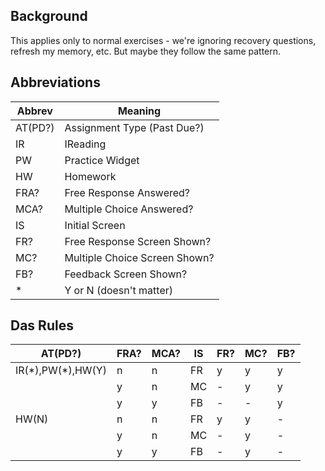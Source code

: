 ## Background

This applies only to normal exercises - we're ignoring recovery questions,
refresh my memory, etc.  But maybe they follow the same pattern.

## Abbreviations

Abbrev  | Meaning
--------|--------
AT(PD?) | Assignment Type (Past Due?)
IR      | IReading
PW      | Practice Widget
HW      | Homework
FRA?    | Free Response Answered?
MCA?    | Multiple Choice Answered?
IS      | Initial Screen
FR?     | Free Response Screen Shown?
MC?     | Multiple Choice Screen Shown?
FB?     | Feedback Screen Shown?
\*      | Y or N (doesn't matter)

## Das Rules

AT(PD?)             | FRA? | MCA? | IS | FR? | MC? | FB?
--------------------|------|------|----|-----|-----|----
IR(\*),PW(\*),HW(Y) |   n  |  n   | FR |  y  |  y  |  y
                    |   y  |  n   | MC |  -  |  y  |  y
                    |   y  |  y   | FB |  -  |  -  |  y
      HW(N)         |   n  |  n   | FR |  y  |  y  |  -
                    |   y  |  n   | MC |  -  |  y  |  -
                    |   y  |  y   | FB |  -  |  y  |  -


